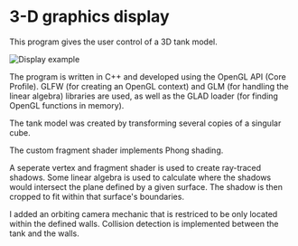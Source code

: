 # 3-D graphics display

This program gives the user control of a 3D tank model.

![Display example](/images/3d_tank.gif)

The program is written in C++ and developed using the OpenGL API (Core Profile). GLFW (for creating an OpenGL context) and GLM (for handling the linear algebra) libraries are used, as well as the GLAD loader (for finding OpenGL functions in memory).

The tank model was created by transforming several copies of a singular cube.

The custom fragment shader implements Phong shading.

A seperate vertex and fragment shader is used to create ray-traced shadows. Some linear algebra is used to calculate where the shadows would intersect the plane defined by a given surface. The shadow is then cropped to fit within that surface's boundaries.

I added an orbiting camera mechanic that is restriced to be only located within the defined walls. Collision detection is implemented between the tank and the walls.


